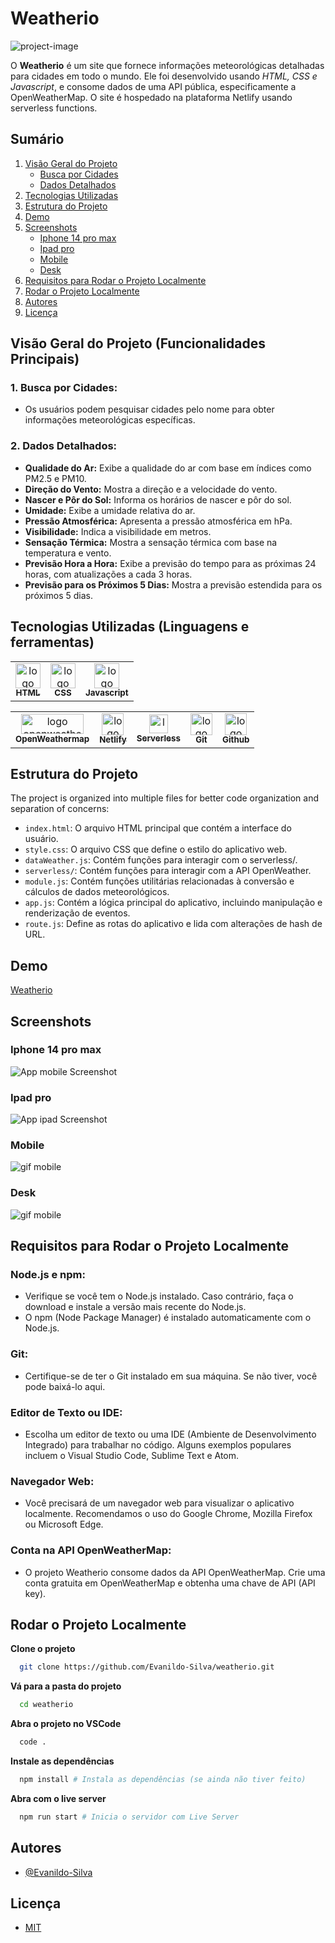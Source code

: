 # Weatherio

![project-image](/readme-images/project-image.png)

O **Weatherio** é um site que fornece informações meteorológicas detalhadas para cidades em todo o mundo. Ele foi desenvolvido usando _HTML, CSS e Javascript_, e consome dados de uma API pública, especificamente a OpenWeatherMap. O site é hospedado na plataforma Netlify usando serverless functions.

## Sumário

1. [Visão Geral do Projeto](#visão-geral-do-projeto-funcionalidades-principais)
   - [Busca por Cidades](#1-busca-por-cidades)
   - [Dados Detalhados](#2-dados-detalhados)
2. [Tecnologias Utilizadas](#tecnologias-utilizadas-linguagens-e-ferramentas)
3. [Estrutura do Projeto](#estrutura-do-projeto)
4. [Demo](#demo)
5. [Screenshots](#screenshots)
   - [Iphone 14 pro max](#iphone-14-pro-max)
   - [Ipad pro](#ipad-pro)
   - [Mobile](#mobile)
   - [Desk](#desk)
6. [Requisitos para Rodar o Projeto Localmente](#requisitos-para-rodar-o-projeto-localmente)
7. [Rodar o Projeto Localmente](#rodar-o-projeto-localmente)
8. [Autores](#autores)
9. [Licença](#licença)

## Visão Geral do Projeto (Funcionalidades Principais)

### 1. Busca por Cidades:

- Os usuários podem pesquisar cidades pelo nome para obter informações meteorológicas específicas.

### 2. Dados Detalhados:

- **Qualidade do Ar:** Exibe a qualidade do ar com base em índices como PM2.5 e PM10.
- **Direção do Vento:** Mostra a direção e a velocidade do vento.
- **Nascer e Pôr do Sol:** Informa os horários de nascer e pôr do sol.
- **Umidade:** Exibe a umidade relativa do ar.
- **Pressão Atmosférica:** Apresenta a pressão atmosférica em hPa.
- **Visibilidade:** Indica a visibilidade em metros.
- **Sensação Térmica:** Mostra a sensação térmica com base na temperatura e vento.
- **Previsão Hora a Hora:** Exibe a previsão do tempo para as próximas 24 horas, com atualizações a cada 3 horas.
- **Previsão para os Próximos 5 Dias:** Mostra a previsão estendida para os próximos 5 dias.

## Tecnologias Utilizadas (Linguagens e ferramentas)

<table>
    <tr>
      <td align="center">
        <a href="https://www.w3schools.com/html/">
          <img src="https://cdn.jsdelivr.net/gh/devicons/devicon@latest/icons/html5/html5-plain.svg" width="40px;" alt="logo html"/>
          <br />
          <sub>
            <b>HTML</b>
          </sub>
        </a>
      </td>
      <td align="center">
        <a href="https://www.w3schools.com/Css/">
          <img src="https://cdn.jsdelivr.net/gh/devicons/devicon@latest/icons/css3/css3-plain.svg" width="40px;" alt="logo css"/>
          <br />
          <sub>
            <b>CSS</b>
          </sub>
        </a>
      </td>
      <td align="center">
        <a href="https://developer.mozilla.org/pt-BR/docs/Web/JavaScript">
          <img src="https://cdn.jsdelivr.net/gh/devicons/devicon@latest/icons/javascript/javascript-plain.svg" width="40px;" alt="logo javascript"/>
          <br />
          <sub>
            <b>Javascript</b>
          </sub>
        </a>
      </td>
    </tr>
</table>
<table border-style="none">
  <tr>
      <td align="center">
        <a href="https://openweathermap.org/">
          <img src="./readme-images/openweatherlogo.png" width="100px;" height="32px;" alt="logo openweathermap"/>
          <br />
          <sub>
            <b>OpenWeathermap</b>
          </sub>
        </a>
      </td>
    <td align="center">
      <a href="https://www.netlify.com/">
        <img src="https://cdn.jsdelivr.net/gh/devicons/devicon@latest/icons/netlify/netlify-original.svg" width="35px;" alt="logo serveless functions"/>
        <br />
        <sub>
          <b>Netlify</b>
        </sub>
      </a>
    </td>
    <td align="center">
      <a href="https://www.netlify.com/blog/intro-to-serverless-functions/">
        <img src="./readme-images/netlify.svg" width="30px;" alt="logo css 3"/>
        <br />
        <sub>
          <b>Serverless</b>
        </sub>
      </a>
    </td>
    <td align="center">
      <a href="https://git-scm.com/">
        <img src="https://cdn.jsdelivr.net/gh/devicons/devicon@latest/icons/git/git-original.svg" width="35px;" alt="logo git"/><br />
        <sub>
          <b>Git</b>
        </sub>
      </a>
    </td>
    <td align="center">
      <a href="https://github.com/">
        <img src="https://cdn.jsdelivr.net/gh/devicons/devicon@latest/icons/github/github-original.svg" width="35px;" alt="logo github"/>
        <br />
        <sub margin-top="50px;">
          <b>Github</b>
        </sub>
      </a>
    </td>
  </tr>
</table>

## Estrutura do Projeto

The project is organized into multiple files for better code organization and separation of concerns:

- `index.html`: O arquivo HTML principal que contém a interface do usuário.
- `style.css`: O arquivo CSS que define o estilo do aplicativo web.
- `dataWeather.js`: Contém funções para interagir com o serverless/.
- `serverless/`: Contém funções para interagir com a API OpenWeather.
- `module.js`: Contém funções utilitárias relacionadas à conversão e cálculos de dados meteorológicos.
- `app.js`: Contém a lógica principal do aplicativo, incluindo manipulação e renderização de eventos.
- `route.js`: Define as rotas do aplicativo e lida com alterações de hash de URL.

## Demo

[Weatherio](https://weatherio-evandevelop.netlify.app/)

## Screenshots

### Iphone 14 pro max

![App mobile Screenshot](./readme-images/iphone-14-pro.png)

### Ipad pro

![App ipad Screenshot](./readme-images/ipad-pro.png)

### Mobile

![gif mobile](./readme-images/mobile.gif)

### Desk

![gif mobile](./readme-images/desk.gif)

## Requisitos para Rodar o Projeto Localmente

### Node.js e npm:

- Verifique se você tem o Node.js instalado. Caso contrário, faça o download e instale a versão mais recente do Node.js.
- O npm (Node Package Manager) é instalado automaticamente com o Node.js.

### Git:

- Certifique-se de ter o Git instalado em sua máquina. Se não tiver, você pode baixá-lo aqui.

### Editor de Texto ou IDE:

- Escolha um editor de texto ou uma IDE (Ambiente de Desenvolvimento Integrado) para trabalhar no código. Alguns exemplos populares incluem o Visual Studio Code, Sublime Text e Atom.

### Navegador Web:

- Você precisará de um navegador web para visualizar o aplicativo localmente. Recomendamos o uso do Google Chrome, Mozilla Firefox ou Microsoft Edge.

### Conta na API OpenWeatherMap:

- O projeto Weatherio consome dados da API OpenWeatherMap. Crie uma conta gratuita em OpenWeatherMap e obtenha uma chave de API (API key).

## Rodar o Projeto Localmente

**Clone o projeto**

```bash
  git clone https://github.com/Evanildo-Silva/weatherio.git
```

**Vá para a pasta do projeto**

```bash
  cd weatherio
```

**Abra o projeto no VSCode**

```bash
  code .
```

**Instale as dependências**

```bash
  npm install # Instala as dependências (se ainda não tiver feito)
```

**Abra com o live server**

```bash
  npm run start # Inicia o servidor com Live Server
```

## Autores

- [@Evanildo-Silva](https://github.com/Evanildo-Silva)

## Licença

- [MIT](https://choosealicense.com/licenses/mit/)
